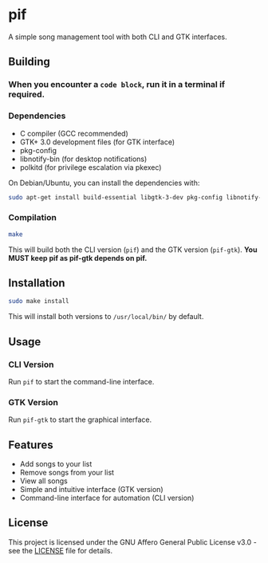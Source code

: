 # pif

A simple song management tool with both CLI and GTK interfaces.

## Building

### When you encounter a `code block`, run it in a terminal if required.

### Dependencies

- C compiler (GCC recommended)
- GTK+ 3.0 development files (for GTK interface)
- pkg-config
- libnotify-bin (for desktop notifications)
- polkitd (for privilege escalation via pkexec)

On Debian/Ubuntu, you can install the dependencies with:
```bash
sudo apt-get install build-essential libgtk-3-dev pkg-config libnotify-bin polkitd
```

### Compilation

```bash
make
```

This will build both the CLI version (`pif`) and the GTK version (`pif-gtk`).
**You MUST keep pif as pif-gtk depends on pif.**

## Installation

```bash
sudo make install
```

This will install both versions to `/usr/local/bin/` by default.

## Usage

### CLI Version

Run `pif` to start the command-line interface.

### GTK Version

Run `pif-gtk` to start the graphical interface.

## Features

- Add songs to your list
- Remove songs from your list
- View all songs
- Simple and intuitive interface (GTK version)
- Command-line interface for automation (CLI version)

## License

This project is licensed under the GNU Affero General Public License v3.0 - see the [LICENSE](LICENSE) file for details.
